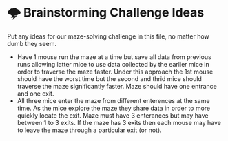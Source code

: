 # 🌩️ Brainstorming Challenge Ideas
Put any ideas for our maze-solving challenge in this file, no matter how dumb they seem.
- Have 1 mouse run the maze at a time but save all data from previous runs allowing latter mice to use data collected by the earlier mice in order to traverse the maze faster. Under this approach the 1st mouse should have the worst time but the second and thrid mice should traverse the maze significantly faster. Maze should have one entrance and one exit.
- All three mice enter the maze from different enterences at the same time. As the mice explore the maze they share data in order to more quickly locate the exit. Maze must have 3 enterances but may have between 1 to 3 exits. If the maze has 3 exits then each mouse may have to leave the maze through a particular exit (or not).
